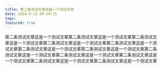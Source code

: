 ```yaml
---
title: 第二条测试文章这是一个测试文章
date: 2024-5-12 00:19:15
tags:
featured: true
---
```


第二条测试文章这是一个测试文章第二条测试文章这是一个测试文章第二条测试文章这是一个测试文章第二条测试文章这是一个测试文章第二条测试文章这是一个测试文章第二条测试文章这是一个测试文章第二条测试文章这是一个测试文章第二条测试文章这是一个测试文章第二条测试文章这是一个测试文章第二条测试文章这是一个测试文章第二条测试文章这是一个测试文章第二条测试文章这是一个测试文章
